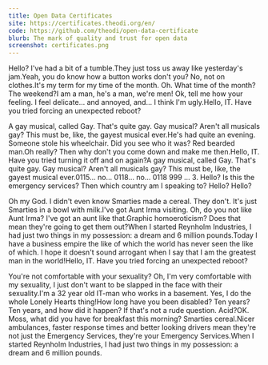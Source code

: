 ```yaml
---
title: Open Data Certificates
site: https://certificates.theodi.org/en/
code: https://github.com/theodi/open-data-certificate
blurb: The mark of quality and trust for open data
screenshot: certificates.png
---
```


Hello? I've had a bit of a tumble.They just toss us away like yesterday's jam.Yeah, you do know how a button works don't you? No, not on clothes.It's my term for my time of the month. Oh. What time of the month? The weekend?I am a man, he's a man, we're men! Ok, tell me how your feeling. I feel delicate... and annoyed, and... I think I'm ugly.Hello, IT. Have you tried forcing an unexpected reboot?

A gay musical, called Gay. That's quite gay. Gay musical? Aren't all musicals gay? This must be, like, the gayest musical ever.He's had quite an evening. Someone stole his wheelchair. Did you see who it was? Red bearded man.Oh really? Then why don't you come down and make me then.Hello, IT. Have you tried turning it off and on again?A gay musical, called Gay. That's quite gay. Gay musical? Aren't all musicals gay? This must be, like, the gayest musical ever.0115... no... 0118... no... 0118 999 ... 3. Hello? Is this the emergency services? Then which country am I speaking to? Hello? Hello?

Oh my God. I didn't even know Smarties made a cereal. They don't. It's just Smarties in a bowl with milk.I've got Aunt Irma visiting. Oh, do you not like Aunt Irma? I've got an aunt like that.Graphic homoeroticism? Does that mean they're going to get them out?When I started Reynholm Industries, I had just two things in my possession: a dream and 6 million pounds.Today I have a business empire the like of which the world has never seen the like of which. I hope it doesn't sound arrogant when I say that I am the greatest man in the world!Hello, IT. Have you tried forcing an unexpected reboot?

You're not comfortable with your sexuality? Oh, I'm very comfortable with my sexuality, I just don't want to be slapped in the face with their sexuality.I'm a 32 year old IT-man who works in a basement. Yes, I do the whole Lonely Hearts thing!How long have you been disabled? Ten years? Ten years, and how did it happen? If that's not a rude question. Acid?OK. Moss, what did you have for breakfast this morning? Smarties cereal.Nicer ambulances, faster response times and better looking drivers mean they're not just the Emergency Services, they're your Emergency Services.When I started Reynholm Industries, I had just two things in my possession: a dream and 6 million pounds.
